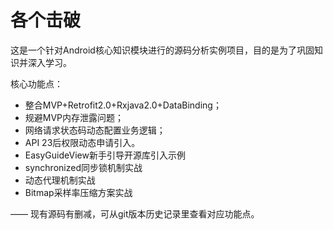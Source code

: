 # 各个击破
这是一个针对Android核心知识模块进行的源码分析实例项目，目的是为了巩固知识并深入学习。

核心功能点：
- 整合MVP+Retrofit2.0+Rxjava2.0+DataBinding；
- 规避MVP内存泄露问题；
- 网络请求状态码动态配置业务逻辑；
- API 23后权限动态申请引入。
- EasyGuideView新手引导开源库引入示例
- synchronized同步锁机制实战
- 动态代理机制实战
- Bitmap采样率压缩方案实战


—— 现有源码有删减，可从git版本历史记录里查看对应功能点。



